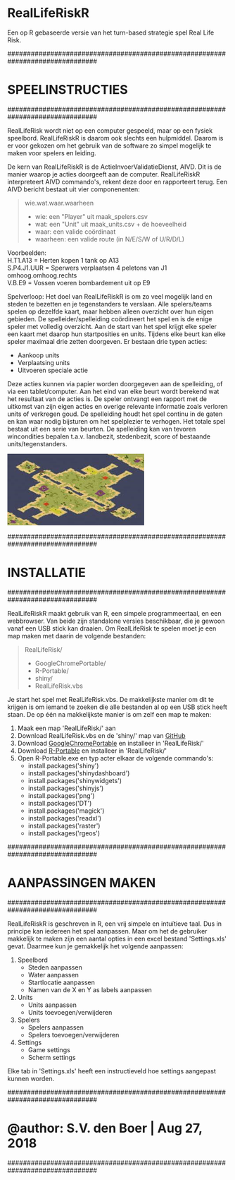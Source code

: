 # RealLifeRiskR
Een op R gebaseerde versie van het turn-based strategie spel Real Life Risk.

###############################################################################
# SPEELINSTRUCTIES
###############################################################################

RealLifeRisk wordt niet op een computer gespeeld, maar op een fysiek speelbord.
RealLifeRiskR is daarom ook slechts een hulpmiddel. Daarom is er voor gekozen om
het gebruik van de software zo simpel mogelijk te maken voor spelers en leiding.

De kern van RealLifeRiskR is de ActieInvoerValidatieDienst, AIVD. 
Dit is de manier waarop je acties doorgeeft aan de computer. RealLifeRiskR 
interpreteert AIVD commando's, rekent deze door en rapporteert terug. Een
AIVD bericht bestaat uit vier componenenten:

> wie.wat.waar.waarheen  
> - wie: een "Player" uit maak_spelers.csv  
> - wat: een "Unit" uit maak_units.csv + de hoeveelheid  
> - waar: een valide coördinaat  
> - waarheen: een valide route (in N/E/S/W of U/R/D/L)  

Voorbeelden:  
H.T1.A13    = Herten kopen 1 tank op A13    
S.P4.J1.UUR = Sperwers verplaatsen 4 peletons van J1 omhoog.omhoog.rechts  
V.B.E9      = Vossen voeren bombardement uit op E9  

Spelverloop:
Het doel van RealLifeRiskR is om zo veel mogelijk land en steden te bezetten en je tegenstanders te verslaan.
Alle spelers/teams spelen op dezelfde kaart, maar hebben alleen overzicht over hun eigen gebieden. De spelleider/spelleiding 
coördineert het spel en is de enige speler met volledig overzicht. 
Aan de start van het spel krijgt elke speler een kaart met daarop hun startposities en units. 
Tijdens elke beurt kan elke speler maximaal drie zetten doorgeven. Er bestaan drie typen acties:

- Aankoop units
- Verplaatsing units
- Uitvoeren speciale actie

Deze acties kunnen via papier worden doorgegeven aan de spelleiding, of via een tablet/computer. 
Aan het eind van elke beurt wordt berekend wat het resultaat van de acties is. De speler ontvangt
een rapport met de uitkomst van zijn eigen acties en overige relevante informatie zoals verloren units of verkregen goud.
De spelleiding houdt het spel continu in de gaten en kan waar nodig bijsturen om het spelplezier te verhogen.
Het totale spel bestaat uit een serie van beurten. De spelleiding kan van tevoren wincondities bepalen t.a.v.
landbezit, stedenbezit, score of bestaande units/tegenstanders.

![Board_example](www/base_map.png?raw=true "Title")

###############################################################################
# INSTALLATIE
###############################################################################

RealLifeRiskR maakt gebruik van R, een simpele programmeertaal, en een webbrowser. 
Van beide zijn standalone versies beschikbaar, die je gewoon vanaf een USB stick kan draaien. 
Om RealLifeRisk te spelen moet je een map maken met daarin de volgende bestanden:

> RealLifeRisk/  
> - GoogleChromePortable/  
> - R-Portable/  
> - shiny/  
> - RealLifeRisk.vbs  

Je start het spel met RealLifeRisk.vbs. De makkelijkste manier om dit te krijgen 
is om iemand te zoeken die alle bestanden al op een USB stick heeft staan. 
De op één na makkelijkste manier is om zelf een map te maken:

1. Maak een map 'RealLifeRisk/' aan
2. Download RealLifeRisk.vbs en de 'shiny/' map van [GitHub](https://github.com/Zaklamp02/RealLifeRisk)
3. Download [GoogleChromePortable](https://portableapps.com/apps/internet/google_chrome_portable) en installeer in 'RealLifeRisk/'
4. Download [R-Portable](https://sourceforge.net/projects/rportable/) en installeer in 'RealLifeRisk/'
5. Open R-Portable.exe en typ acter elkaar de volgende commando's:
   - install.packages('shiny')
   - install.packages('shinydashboard')
   - install.packages('shinywidgets')
   - install.packages('shinyjs')
   - install.packages('png')
   - install.packages('DT')
   - install.packages('magick')
   - install.packages('readxl')
   - install.packages('raster')
   - install.packages('rgeos')

###############################################################################
# AANPASSINGEN MAKEN
###############################################################################

RealLifeRiskR is geschreven in R, een vrij simpele en intuïtieve taal. Dus in principe kan iedereen het spel aanpassen. Maar om het de gebruiker makkelijk te maken
zijn een aantal opties in een excel bestand 'Settings.xls' gevat. Daarmee kun je gemakkelijk het volgende aanpassen:

1. Speelbord
   - Steden aanpassen
   - Water aanpassen
   - Startlocatie aanpassen
   - Namen van de X en Y as labels aanpassen
2. Units
   - Units aanpassen
   - Units toevoegen/verwijderen
3. Spelers
   - Spelers aanpassen
   - Spelers toevoegen/verwijderen
4. Settings
   - Game settings 
   - Scherm settings

Elke tab in 'Settings.xls' heeft een instructieveld hoe settings aangepast kunnen worden.
   
###############################################################################
# @author: S.V. den Boer | Aug 27, 2018
###############################################################################